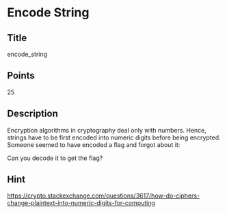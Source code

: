 # Encode String

## Title
encode_string

## Points
25

## Description
Encryption algorithms in cryptography deal only with numbers.
Hence, strings have to be first encoded into numeric digits before being encrypted.
Someone seemed to have encoded a flag and forgot about it:


Can you decode it to get the flag?

## Hint
https://crypto.stackexchange.com/questions/3617/how-do-ciphers-change-plaintext-into-numeric-digits-for-computing

